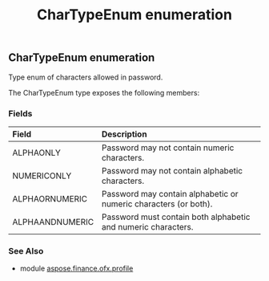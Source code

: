 ﻿---
title: CharTypeEnum enumeration
second_title: Aspose.Finance for Python via .NET API References
description: 
type: docs
weight: 550
url: /python-net/aspose.finance.ofx.profile/chartypeenum/
is_root: false
---

## CharTypeEnum enumeration

Type enum of characters allowed in password.



The CharTypeEnum type exposes the following members:

### Fields
| Field | Description |
| :- | :- |
| ALPHAONLY | Password may not contain numeric characters. |
| NUMERICONLY | Password may not contain alphabetic characters. |
| ALPHAORNUMERIC | Password may contain alphabetic or numeric characters (or both). |
| ALPHAANDNUMERIC | Password must contain both alphabetic and numeric characters. |


### See Also

* module [aspose.finance.ofx.profile](../)
